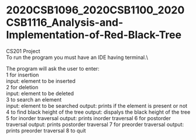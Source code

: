 # 2020CSB1096_2020CSB1100_2020CSB1116_Analysis-and-Implementation-of-Red-Black-Tree
CS201 Project\
To run the program you must have an IDE having terminal.\




The program will ask the user to enter:\
1 for insertion\
    input: element to be inserted\
2 for deletion\
    input: element to be deleted\
3 to search an element\
    input: element to be searched
    output: prints if the element is present or not
4 to find black height of the tree
    output: dispalys the black height of the tree
5 for inorder traversal
    output: prints inorder traversal
6 for postorder traversal
    output: prints postorder traversal
7 for preorder traversal
    output: prints preorder traversal
8 to quit
